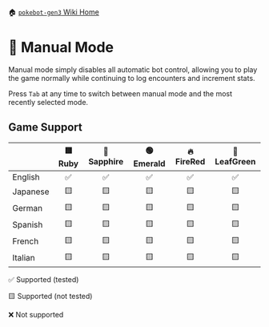 🏠 [`pokebot-gen3` Wiki Home](../Readme.md)

# 🔧 Manual Mode

Manual mode simply disables all automatic bot control, allowing you to play the game normally while continuing to log encounters and increment stats.

Press `Tab` at any time to switch between manual mode and the most recently selected mode.

## Game Support
|          | 🟥 Ruby | 🔷 Sapphire | 🟢 Emerald | 🔥 FireRed | 🌿 LeafGreen |
|:---------|:-------:|:-----------:|:----------:|:----------:|:------------:|
| English  |    ✅    |      ✅      |     ✅      |     ✅      |      ✅       |
| Japanese |   🟨    |     🟨      |     🟨     |     🟨     |      🟨      |
| German   |   🟨    |     🟨      |     🟨     |     🟨     |      🟨      |
| Spanish  |   🟨    |     🟨      |     🟨     |     🟨     |      🟨      |
| French   |   🟨    |     🟨      |     🟨     |     🟨     |      🟨      |
| Italian  |   🟨    |     🟨      |     🟨     |     🟨     |      🟨      |

✅ Supported (tested)

🟨 Supported (not tested)

❌ Not supported
